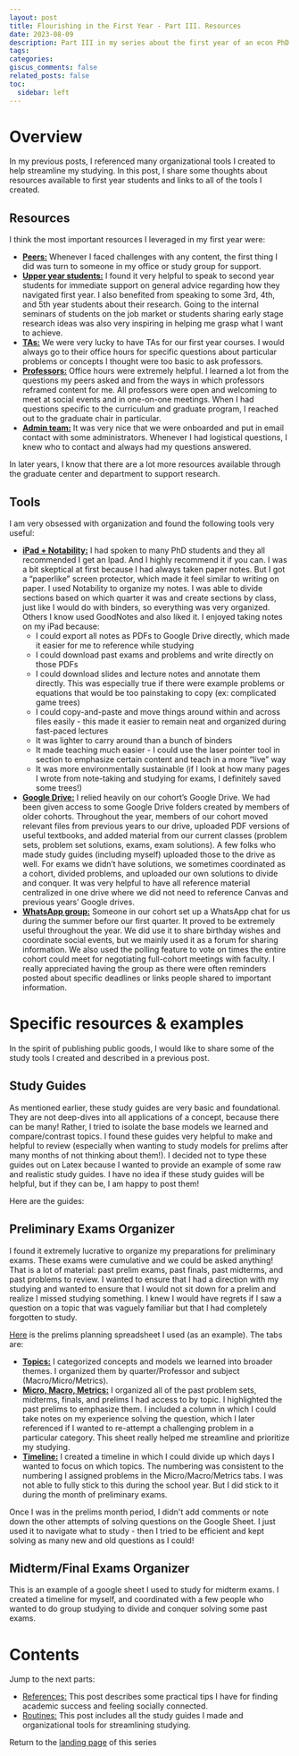 ```yaml
---
layout: post
title: Flourishing in the First Year - Part III. Resources
date: 2023-08-09
description: Part III in my series about the first year of an econ PhD where I share specific resources
tags:
categories:
giscus_comments: false
related_posts: false
toc:
  sidebar: left
---
```


# Overview
In my previous posts, I referenced many organizational tools I created to help streamline my studying. In this post, I share some thoughts about resources available to first year students and links to all of the tools I created. 

## Resources
I think the most important resources I leveraged in my first year were:

<ul>
  <li> <u><b>Peers:</b></u> Whenever I faced challenges with any content, the first thing I did was turn to someone in my office or study group for support. </li>
  <li> <u><b>Upper year students:</b></u> I found it very helpful to speak to second year students for immediate support on general advice regarding how they navigated first year. I also benefited from speaking to some 3rd, 4th, and 5th year students about their research. Going to the internal seminars of students on the job market or students sharing early stage research ideas was also very inspiring in helping me grasp what I want to achieve.</li>
  <li> <u><b>TAs:</b></u> We were very lucky to have TAs for our first year courses. I would always go to their office hours for specific questions about particular problems or concepts I thought were too basic to ask professors. </li>
  <li> <u><b>Professors:</b></u> Office hours were extremely helpful. I learned a lot from the questions my peers asked and from the ways in which professors reframed content for me. All professors were open and welcoming to meet at social events and in one-on-one meetings. When I had questions specific to the curriculum and graduate program, I reached out to the graduate chair in particular. </li>
  <li> <u><b>Admin team:</b></u> It was very nice that we were onboarded and put in email contact with some administrators. Whenever I had logistical questions, I knew who to contact and always had my questions answered. </li>
</ul>

In later years, I know that there are a lot more resources available through the graduate center and department to support research.

## Tools
I am very obsessed with organization and found the following tools very useful:

<ul>
  <li><u><b>iPad + Notability:</b></u> I had spoken to many PhD students and they all recommended I get an Ipad. And I highly recommend it if you can. I was a bit skeptical at first because I had always taken paper notes. But I got a “paperlike” screen protector, which made it feel similar to writing on paper. I used Notability to organize my notes. I was able to divide sections based on which quarter it was and create sections by class, just like I would do with binders, so everything was very organized. Others I know used GoodNotes and also liked it. I enjoyed taking notes on my iPad because:
  <ul>
    <li> I could export all notes as PDFs to Google Drive directly, which made it easier for me to reference while studying </li>
    <li> I could download past exams and problems and write directly on those PDFs </li>
    <li> I could download slides and lecture notes and annotate them directly. This was especially true if there were example problems or equations that would be too painstaking to copy (ex: complicated game trees) </li>
    <li> I could copy-and-paste and move things around within and across files easily - this made it easier to remain neat and organized during fast-paced lectures </li>
    <li> It was lighter to carry around than a bunch of binders </li>
    <li> It made teaching much easier - I could use the laser pointer tool in section to emphasize certain content and teach in a more “live” way </li>
    <li> It was more environmentally sustainable (if I look at how many pages I wrote from note-taking and studying for exams, I definitely saved some trees!) </li>
  </ul>
  </li> 
  <li><u><b>Google Drive:</b></u> I relied heavily on our cohort’s Google Drive. We had been given access to some Google Drive folders created by members of older cohorts. Throughout the year, members of our cohort moved relevant files from previous years to our drive, uploaded PDF versions of useful textbooks, and added material from our current classes (problem sets, problem set solutions, exams, exam solutions). A few folks who made study guides (including myself) uploaded those to the drive as well. For exams we didn’t have solutions, we sometimes coordinated as a cohort, divided problems, and uploaded our own solutions to divide and conquer. It was very helpful to have all reference material centralized in one drive where we did not need to reference Canvas and previous years’ Google drives.</li> 
  <li><u><b>WhatsApp group:</b></u> Someone in our cohort set up a WhatsApp chat for us during the summer before our first quarter. It proved to be extremely useful throughout the year. We did use it to share birthday wishes and coordinate social events, but we mainly used it as a forum for sharing information. We also used the polling feature to vote on times the entire cohort could meet for negotiating full-cohort meetings with faculty. I really appreciated having the group as there were often reminders posted about specific deadlines or links people shared to important information.</li>
</ul>

# Specific resources & examples
In the spirit of publishing public goods, I would like to share some of the study tools I created and described in a previous post. 

## Study Guides
As mentioned earlier, these study guides are very basic and foundational. They are not deep-dives into all applications of a concept, because there can be many! Rather, I tried to isolate the base models we learned and compare/contrast topics. I found these guides very helpful to make and helpful to review (especially when wanting to study models for prelims after many months of not thinking about them!). I decided not to type these guides out on Latex because I wanted to provide an example of some raw and realistic study guides. I have no idea if these study guides will be helpful, but if they can be, I am happy to post them! 

Here are the guides:

## Preliminary Exams Organizer
I found it extremely lucrative to organize my preparations for preliminary exams. These exams were cumulative and we could be asked anything! That is a lot of material: past prelim exams, past finals, past midterms, and past problems to review. I wanted to ensure that I had a direction with my studying and wanted to ensure that I would not sit down for a prelim and realize I missed studying something. I knew I would have regrets if I saw a question on a topic that was  vaguely familiar but that I had completely forgotten to study. 

<a href="https://docs.google.com/spreadsheets/d/1VIBMYGmYGjYhlQpeq_dArFEDArKR-c6dhV4xO2ya9AA/edit#gid=366404674">Here</a> is the prelims planning spreadsheet I used (as an example). The tabs are:
<ul>
  <li> <u><b>Topics:</b></u> I categorized concepts and models we learned into broader themes. I organized them by quarter/Professor and subject (Macro/Micro/Metrics). </li>
  <li> <u><b>Micro, Macro, Metrics:</b></u> I organized all of the past problem sets, midterms, finals, and prelims I had access to by topic. I highlighted the past prelims to emphasize them. I included a column in which I could take notes on my experience solving the question, which I later referenced if I wanted to re-attempt a challenging problem in a particular category. This sheet really helped me streamline and prioritize my studying.  </li>
  <li> <u><b>Timeline:</b></u> I created a timeline in which I could divide up which days I wanted to focus on which topics. The numbering was consistent to the numbering I assigned problems in the Micro/Macro/Metrics tabs. I was not able to fully stick to this during the school year. But I did stick to it during the month of preliminary exams.  </li>
</ul>

Once I was in the prelims month period, I didn't add comments or note down the other attempts of solving questions on the Google Sheet. I just used it to navigate what to study - then I tried to be efficient and kept solving as many new and old questions as I could!

## Midterm/Final Exams Organizer
This is an example of a google sheet I used to study for midterm exams. I created a timeline for myself, and coordinated with a few people who wanted to do group studying to divide and conquer solving some past exams. 

# Contents
Jump to the next parts:
<ul>
  <li> <a href="https://mitali-mathur.github.io/blog/2023/first-year-references/">References:</a> This post describes some practical tips I have for finding academic success and feeling socially connected. </li>
  <li> <a href="https://mitali-mathur.github.io/blog/2023/first-year-routines/">Routines:</a> This post includes all the study guides I made and organizational tools for streamlining studying. </li>
</ul>

Return to the <a href="https://mitali-mathur.github.io/blog/2023/first-year-blog/">landing page</a> of this series
